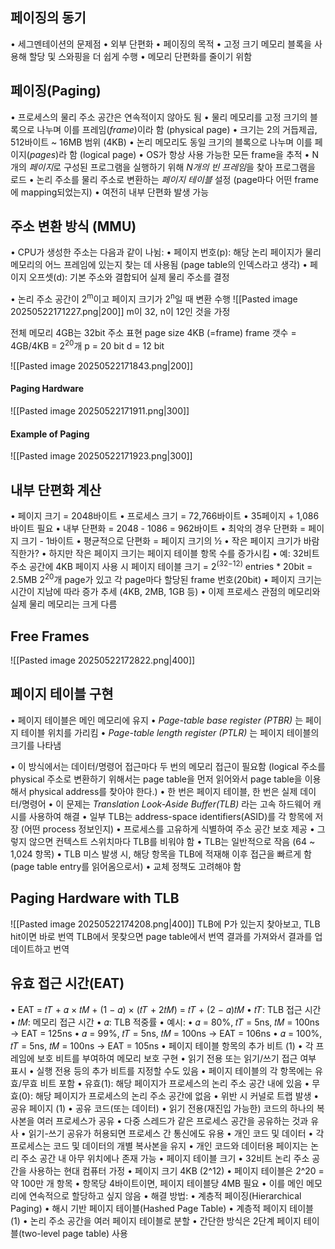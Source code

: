 ## 페이징의 동기
• 세그멘테이션의 문제점
	• 외부 단편화
• 페이징의 목적
	• 고정 크기 메모리 블록을 사용해 할당 및 스와핑을 더 쉽게 수행
	• 메모리 단편화를 줄이기 위함
## 페이징(Paging)
• 프로세스의 물리 주소 공간은 연속적이지 않아도 됨
• 물리 메모리를 고정 크기의 블록으로 나누며 이를 프레임(*frame*)이라 함 (physical page)
	• 크기는 2의 거듭제곱, 512바이트 ~ 16MB 범위 (4KB)
• 논리 메모리도 동일 크기의 블록으로 나누며 이를 페이지(*pages*)라 함 (logical page)
• OS가 항상 사용 가능한 모든 frame을 추적
• N개의 *페이지*로 구성된 프로그램을 실행하기 위해 *N개의 빈 프레임*을 찾아 프로그램을 로드
• 논리 주소를 물리 주소로 변환하는 *페이지 테이블* 설정 (page마다 어떤 frame에 mapping되었는지)
• 여전히 내부 단편화 발생 가능
## 주소 변환 방식 (MMU)
• CPU가 생성한 주소는 다음과 같이 나뉨:
	• 페이지 번호(p): 해당 논리 페이지가 물리 메모리의 어느 프레임에 있는지 찾는 데 사용됨 (page table의 인덱스라고 생각)
	• 페이지 오프셋(d): 기본 주소와 결합되어 실제 물리 주소를 결정

• 논리 주소 공간이 2<sup>m</sup>이고 페이지 크기가 2<sup>n</sup>일 때 변환 수행
![[Pasted image 20250522171227.png|200]]
m이 32, n이 12인 것을 가정

전체 메모리 4GB는 32bit 주소 표현
page size 4KB (=frame)
frame 갯수 = 4GB/4KB = 2<sup>20</sup>개
p = 20 bit
d = 12 bit

![[Pasted image 20250522171843.png|200]]
#### Paging Hardware
![[Pasted image 20250522171911.png|300]]
#### Example of Paging
![[Pasted image 20250522171923.png|300]]
## 내부 단편화 계산
• 페이지 크기 = 2048바이트
• 프로세스 크기 = 72,766바이트
• 35페이지 + 1,086바이트 필요
• 내부 단편화 = 2048 - 1086 = 962바이트
• 최악의 경우 단편화 = 페이지 크기 - 1바이트
• 평균적으로 단편화 = 페이지 크기의 ½
• 작은 페이지 크기가 바람직한가?
	• 하지만 작은 페이지 크기는 페이지 테이블 항목 수를 증가시킴
		• 예: 32비트 주소 공간에 4KB 페이지 사용 시 페이지 테이블 크기 = 2<sup>(32−12)</sup> entries \* 20bit = 2.5MB
		2<sup>20</sup>개 page가 있고 각 page마다 할당된 frame 번호(20bit)
	• 페이지 크기는 시간이 지남에 따라 증가 추세 (4KB, 2MB, 1GB 등)
• 이제 프로세스 관점의 메모리와 실제 물리 메모리는 크게 다름
## Free Frames
  ![[Pasted image 20250522172822.png|400]]
## 페이지 테이블 구현
• 페이지 테이블은 메인 메모리에 유지
• *Page-table base register (PTBR)* 는 페이지 테이블 위치를 가리킴
• *Page-table length register (PTLR)* 는 페이지 테이블의 크기를 나타냄

• 이 방식에서는 데이터/명령어 접근마다 두 번의 메모리 접근이 필요함
(logical 주소를 physical 주소로 변환하기 위해서는 page table을 먼저 읽어와서 page table을 이용해서 physical address를 찾아야 한다.)
• 한 번은 페이지 테이블, 한 번은 실제 데이터/명령어
• 이 문제는 *Translation Look-Aside Buffer(TLB)* 라는 고속 하드웨어 캐시를 사용하여 해결
• 일부 TLB는 address-space identifiers(ASID)를 각 항목에 저장 (어떤 process 정보인지)
	• 프로세스를 고유하게 식별하여 주소 공간 보호 제공
	• 그렇지 않으면 컨텍스트 스위치마다 TLB를 비워야 함
• TLB는 일반적으로 작음 (64 ~ 1,024 항목)
• TLB 미스 발생 시, 해당 항목을 TLB에 적재해 이후 접근을 빠르게 함 (page table entry를 읽어옴으로서)
	• 교체 정책도 고려해야 함
## Paging Hardware with TLB
![[Pasted image 20250522174208.png|400]]
TLB에 P가 있는지 찾아보고, TLB hit이면 바로 번역
TLB에서 못찾으면 page table에서 번역 결과를 가져와서 결과를 업데이트하고 번역
## 유효 접근 시간(EAT)
• EAT = 𝑡𝑇 + 𝛼 × 𝑡𝑀 + (1 − 𝛼) × (𝑡𝑇 + 2𝑡𝑀) = 𝑡𝑇 + (2 − 𝛼)𝑡𝑀
• 𝑡𝑇: TLB 접근 시간
• 𝑡𝑀: 메모리 접근 시간
• 𝛼: TLB 적중률
• 예시:
• 𝛼 = 80%, 𝑡𝑇 = 5ns, 𝑡𝑀 = 100ns → EAT = 125ns
• 𝛼 = 99%, 𝑡𝑇 = 5ns, 𝑡𝑀 = 100ns → EAT = 106ns
• 𝛼 = 100%, 𝑡𝑇 = 5ns, 𝑡𝑀 = 100ns → EAT = 105ns
	•	페이지 테이블 항목의 추가 비트 (1)
• 각 프레임에 보호 비트를 부여하여 메모리 보호 구현
• 읽기 전용 또는 읽기/쓰기 접근 여부 표시
• 실행 전용 등의 추가 비트를 지정할 수도 있음
• 페이지 테이블의 각 항목에는 유효/무효 비트 포함
• 유효(1): 해당 페이지가 프로세스의 논리 주소 공간 내에 있음
• 무효(0): 해당 페이지가 프로세스의 논리 주소 공간에 없음
• 위반 시 커널로 트랩 발생
	•	공유 페이지 (1)
• 공유 코드(또는 데이터)
• 읽기 전용(재진입 가능한) 코드의 하나의 복사본을 여러 프로세스가 공유
• 다중 스레드가 같은 프로세스 공간을 공유하는 것과 유사
• 읽기-쓰기 공유가 허용되면 프로세스 간 통신에도 유용
• 개인 코드 및 데이터
• 각 프로세스는 코드 및 데이터의 개별 복사본을 유지
• 개인 코드와 데이터용 페이지는 논리 주소 공간 내 아무 위치에나 존재 가능
	•	페이지 테이블 크기
• 32비트 논리 주소 공간을 사용하는 현대 컴퓨터 가정
• 페이지 크기 4KB (2^12)
• 페이지 테이블은 2^20 = 약 100만 개 항목
• 항목당 4바이트이면, 페이지 테이블당 4MB 필요
• 이를 메인 메모리에 연속적으로 할당하고 싶지 않음
• 해결 방법:
• 계층적 페이징(Hierarchical Paging)
• 해시 기반 페이지 테이블(Hashed Page Table)
	•	계층적 페이지 테이블 (1)
• 논리 주소 공간을 여러 페이지 테이블로 분할
• 간단한 방식은 2단계 페이지 테이블(two-level page table) 사용